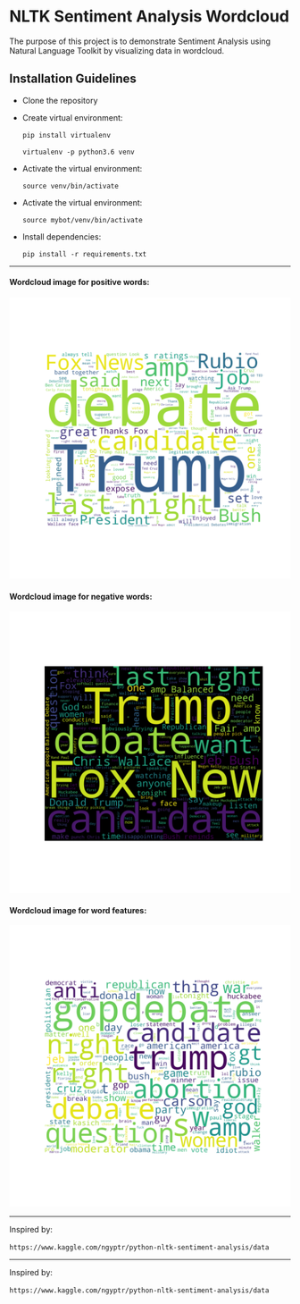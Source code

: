 # NLTK Sentiment Analysis Wordcloud

The purpose of this project is to demonstrate Sentiment Analysis using Natural Language Toolkit by visualizing data in wordcloud.

## Installation Guidelines


- Clone the repository


- Create virtual environment:

    ```
    pip install virtualenv
    ```
    
    ```
    virtualenv -p python3.6 venv
    ```

- Activate the virtual environment:
  
    ```
    source venv/bin/activate
    ```

- Activate the virtual environment:

    ```
    source mybot/venv/bin/activate
    ```
-  Install dependencies:
    
    ```
    pip install -r requirements.txt
    ```
   

***   

#### Wordcloud image for positive words:

![wordcloud_for_positive](positive.png)


#### Wordcloud image for negative words:

![wordcloud_for_negative](negative.png)


#### Wordcloud image for word features:

![wordcloud_for_features](features.png)


***

Inspired by:

`https://www.kaggle.com/ngyptr/python-nltk-sentiment-analysis/data`

***

Inspired by:

`https://www.kaggle.com/ngyptr/python-nltk-sentiment-analysis/data`
